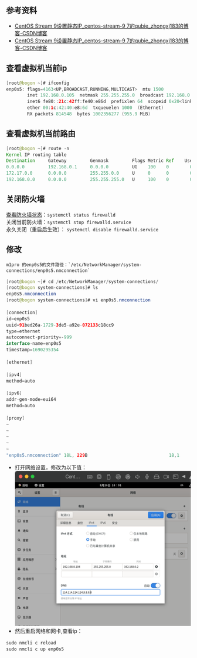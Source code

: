 ## 参考资料
- [CentOS Stream 9设置静态IP_centos-stream-9 7的qubie_zhongxj183的博客-CSDN博客](https://blog.csdn.net/zhongxj183/article/details/122811236)
- [CentOS Stream 9设置静态IP_centos-stream-9 7的qubie_zhongxj183的博客-CSDN博客](https://blog.csdn.net/zhongxj183/article/details/122811236)
## 查看虚拟机当前ip

```java
[root@bogon ~]# ifconfig
enp0s5: flags=4163<UP,BROADCAST,RUNNING,MULTICAST>  mtu 1500
        inet 192.168.0.105  netmask 255.255.255.0  broadcast 192.168.0.255
        inet6 fe80::21c:42ff:fe40:e86d  prefixlen 64  scopeid 0x20<link>
        ether 00:1c:42:40:e8:6d  txqueuelen 1000  (Ethernet)
        RX packets 814548  bytes 1002356277 (955.9 MiB)

```

## 查看虚拟机当前路由

```java
[root@bogon ~]# route -n
Kernel IP routing table
Destination     Gateway         Genmask         Flags Metric Ref    Use Iface
0.0.0.0         192.168.0.1     0.0.0.0         UG    100    0        0 enp0s5
172.17.0.0      0.0.0.0         255.255.0.0     U     0      0        0 docker0
192.168.0.0     0.0.0.0         255.255.255.0   U     100    0        0 enp0s5
```

## 关闭防火墙

[查看防火墙状态](https://so.csdn.net/so/search?q=%E6%9F%A5%E7%9C%8B%E9%98%B2%E7%81%AB%E5%A2%99%E7%8A%B6%E6%80%81&spm=1001.2101.3001.7020)：`systemctl status firewalld`  
关闭当前防火墙：`systemctl stop firewalld.service`  
永久关闭（重启后生效）： `systemctl disable firewalld.service`

## 修改

	m1pro 的enp0s5的文件路径：`/etc/NetworkManager/system-connections/enp0s5.nmconnection`
	
```java
[root@bogon ~]# cd /etc/NetworkManager/system-connections/
[root@bogon system-connections]# ls
enp0s5.nmconnection
[root@bogon system-connections]# vi enp0s5.nmconnection 

[connection]
id=enp0s5
uuid=91bed26a-1729-3de5-a92e-072133c18cc9
type=ethernet
autoconnect-priority=-999
interface-name=enp0s5
timestamp=1690295354

[ethernet]

[ipv4]
method=auto

[ipv6]
addr-gen-mode=eui64
method=auto

[proxy]
~                                                                               
~                                                                               
~                                                                               
~                                                                               
~                                                                               
"enp0s5.nmconnection" 18L, 229B                               18,1         全部
```


- 打开网络设置，修改为以下值：
	![](Pasted%20image%2020230829224225.png)
- 然后重启网络和网卡,查看ip：
```java
sudo nmcli c reload
sudo nmcli c up enp0s5

```